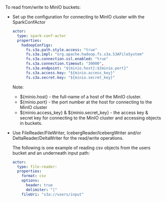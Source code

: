 To read from/write to MinIO buckets:
- Set up the configuration for connecting to MinIO cluster with the SparkConfActor
    ```yaml
    actor:
      type: spark-conf-actor
      properties:
        hadoopConfigs:
          fs.s3a.path.style.access: "true"
          fs.s3a.impl: "org.apache.hadoop.fs.s3a.S3AFileSystem"
          fs.s3a.connection.ssl.enabled: "true"
          fs.s3a.connection.timeout: "30000",
          fs.s3a.endpoint: "${minio.host}:${minio.port}"
          fs.s3a.access.key: "${minio.access_key}"
          fs.s3a.secret.key: "${minio.secret_key}"
    ```
    Note: 
    - ${minio.host} - the full-name of a host of the MinIO cluster.
    - ${minio.port} - the port number at the host for connecting to the MinIO cluster
    - ${minio.access_key} & ${minio.secret_key} - the access key & secret key for connecting to the MinIO cluster and accessing objects in buckets.  


- Use FileReader/FileWriter, IcebergReader/IcebergWriter and/or DeltaReader/DeltaWriter for the read/write operations.

  The following is one example of reading csv objects from the users bucket and an underneath input path:
  ```yaml
  actor:
    type: file-reader:
    properties:
      format: csv
      options:
        header: true
        delimiter: "|"
      fileUri: "s3a://users/input"
  ```

